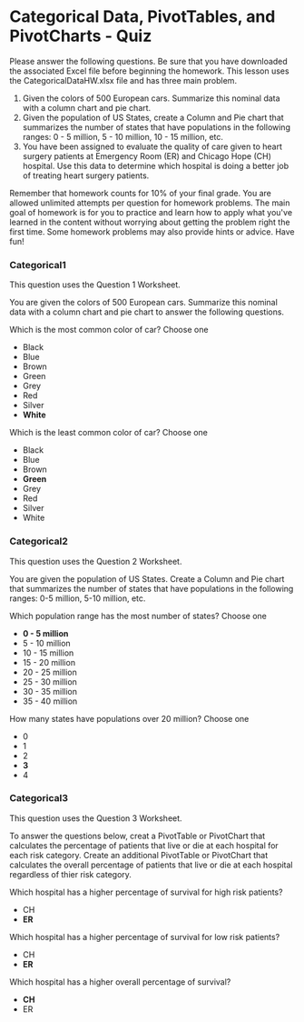 # Categorical Data, PivotTables, and PivotCharts - Quiz

Please answer the following questions. Be sure that you have downloaded the associated Excel file before beginning the homework. This lesson uses the CategoricalDataHW.xlsx file and has three main problem.

1. Given the colors of 500 European cars. Summarize this nominal data with a column chart and pie chart.
2. Given the population of US States, create a Column and Pie chart that summarizes the number of states that have populations in the following ranges: 0 - 5 million, 5 - 10 million, 10 - 15 million, etc.
3. You have been assigned to evaluate the quality of care given to heart surgery patients at Emergency Room (ER) and Chicago Hope (CH) hospital. Use this data to determine which hospital is doing a better job of treating heart surgery patients.

Remember that homework counts for 10% of your final grade. You are allowed unlimited attempts per question for homework problems. The main goal of homework is for you to practice and learn how to apply what you've learned in the content without worrying about getting the problem right the first time. Some homework problems may also provide hints or advice. Have fun!

### Categorical1

This question uses the Question 1 Worksheet.

You are given the colors of 500 European cars. Summarize this nominal data with a column chart and pie chart to answer the following questions.

Which is the most common color of car? Choose one

- Black
- Blue
- Brown
- Green
- Grey
- Red
- Silver
- **White**

Which is the least common color of car? Choose one

- Black
- Blue
- Brown
- **Green**
- Grey
- Red
- Silver
- White

### Categorical2

This question uses the Question 2 Worksheet.

You are given the population of US States. Create a Column and Pie chart that summarizes the number of states that have populations in the following ranges: 0-5 million, 5-10 million, etc.

Which population range has the most number of states? Choose one

- **0 - 5 million**
- 5 - 10 million
- 10 - 15 million
- 15 - 20 million
- 20 - 25 million
- 25 - 30 million
- 30 - 35 million
- 35 - 40 million

How many states have populations over 20 million? Choose one

- 0
- 1
- 2
- **3**
- 4

### Categorical3

This question uses the Question 3 Worksheet.

To answer the questions below, creat a PivotTable or PivotChart that calculates the percentage of patients that live or die at each hospital for each risk category. Create an additional PivotTable or PivotChart that calculates the overall percentage of patients that live or die at each hospital regardless of thier risk category.

Which hospital has a higher percentage of survival for high risk patients?

- CH
- **ER**

Which hospital has a higher percentage of survival for low risk patients?

- CH
- **ER**

Which hospital has a higher overall percentage of survival?

- **CH**
- ER
